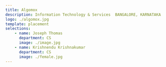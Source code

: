 ```yaml
---
title: Algomox
description: Information Technology & Services  BANGALORE, KARNATAKA
logo: ./algomox.jpg
template: placement
selections:
    - name: Joseph Thomas
      department: CS
      image: ./image.jpg
    - name: Krishnendu Krishnakumar
      department: CS
      image: ./female.jpg
---
```

